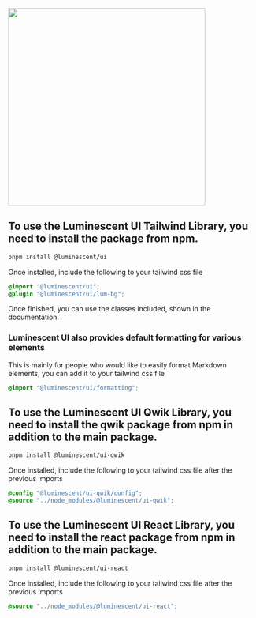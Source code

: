 <img src="./branding.png" width="400">

## To use the Luminescent UI Tailwind Library, you need to install the package from npm.

```bash
pnpm install @luminescent/ui
```

Once installed, include the following to your tailwind css file

```css
@import "@luminescent/ui";
@plugin "@luminescent/ui/lum-bg";
```

Once finished, you can use the classes included, shown in the documentation.

### Luminescent UI also provides default formatting for various elements

This is mainly for people who would like to easily format Markdown elements, you can add it to your tailwind css file

```css
@import "@luminescent/ui/formatting";
```

## To use the Luminescent UI Qwik Library, you need to install the qwik package from npm in addition to the main package.

```bash
pnpm install @luminescent/ui-qwik
```

Once installed, include the following to your tailwind css file after the previous imports

```css
@config "@luminescent/ui-qwik/config";
@source "../node_modules/@luminescent/ui-qwik";
```

## To use the Luminescent UI React Library, you need to install the react package from npm in addition to the main package.

```bash
pnpm install @luminescent/ui-react
```

Once installed, include the following to your tailwind css file after the previous imports

```css
@source "../node_modules/@luminescent/ui-react";
```